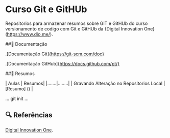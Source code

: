 
# Curso Git e GitHUb

Repositorios para armazenar resumos sobre GIT e GitHUb do curso versionamento de codigo com Git e GitHUb da {Digital Innovation One}(https://www.dio.me/).

##📃 Documentação 

.[Documentação Git]{https://git-scm.com/doc}

.[Documentação GitHub]{https://docs.github.com/pt/}

 ##📃 Resumos

 | Aulas | Resumos|
 |.......|........|
 | Gravando Alteração no Repositorios Local | [Resumo]
() |

...
git init 
...


## 🔍 Referências
[Digital Innovation One]().
